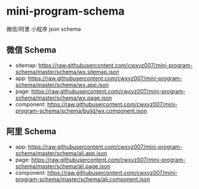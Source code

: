 # mini-program-schema

微信/阿里 小程序 json schema

## 微信 Schema

- sitemap: https://raw.githubusercontent.com/cwxyz007/mini-program-schema/master/schema/wx.sitemap.json
- app: https://raw.githubusercontent.com/cwxyz007/mini-program-schema/master/schema/wx.app.json
- page: https://raw.githubusercontent.com/cwxyz007/mini-program-schema/master/schema/wx.page.json
- component: https://raw.githubusercontent.com/cwxyz007/mini-program-schema/schema/build/wx.component.json

## 阿里 Schema

- app: https://raw.githubusercontent.com/cwxyz007/mini-program-schema/master/schema/ali.app.json
- page: https://raw.githubusercontent.com/cwxyz007/mini-program-schema/master/schema/ali.page.json
- component: https://raw.githubusercontent.com/cwxyz007/mini-program-schema/master/schema/ali.component.json
